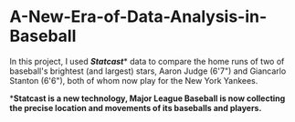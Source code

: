 # A-New-Era-of-Data-Analysis-in-Baseball

In this project, I used ***Statcast**** data to compare the home runs of two of baseball's brightest (and largest) stars, Aaron Judge (6'7") and Giancarlo Stanton (6'6"), both of whom now play for the New York Yankees.  

***Statcast is a new technology, Major League Baseball is now collecting the precise location and movements of its baseballs and players.**
